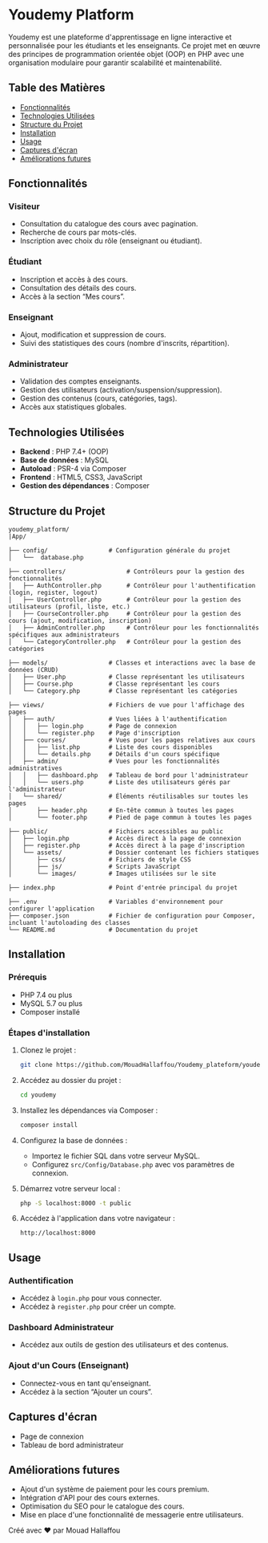 # Youdemy Platform

Youdemy est une plateforme d'apprentissage en ligne interactive et personnalisée pour les étudiants et les enseignants. Ce projet met en œuvre des principes de programmation orientée objet (OOP) en PHP avec une organisation modulaire pour garantir scalabilité et maintenabilité.

## Table des Matières
- [Fonctionnalités](#fonctionnalites)
- [Technologies Utilisées](#technologies-utilisees)
- [Structure du Projet](#structure-du-projet)
- [Installation](#installation)
- [Usage](#usage)
- [Captures d'écran](#captures-d-ecran)
- [Améliorations futures](#ameliorations-futures)

## Fonctionnalités

### Visiteur
- Consultation du catalogue des cours avec pagination.
- Recherche de cours par mots-clés.
- Inscription avec choix du rôle (enseignant ou étudiant).

### Étudiant
- Inscription et accès à des cours.
- Consultation des détails des cours.
- Accès à la section “Mes cours”.

### Enseignant
- Ajout, modification et suppression de cours.
- Suivi des statistiques des cours (nombre d'inscrits, répartition).

### Administrateur
- Validation des comptes enseignants.
- Gestion des utilisateurs (activation/suspension/suppression).
- Gestion des contenus (cours, catégories, tags).
- Accès aux statistiques globales.

## Technologies Utilisées
- **Backend** : PHP 7.4+ (OOP)
- **Base de données** : MySQL
- **Autoload** : PSR-4 via Composer
- **Frontend** : HTML5, CSS3, JavaScript
- **Gestion des dépendances** : Composer

## Structure du Projet
```
youdemy_platform/
|App/

├── config/                 # Configuration générale du projet
│   └──  database.php      

├── controllers/                 # Contrôleurs pour la gestion des fonctionnalités
│   ├── AuthController.php       # Contrôleur pour l'authentification (login, register, logout)
│   ├── UserController.php       # Contrôleur pour la gestion des utilisateurs (profil, liste, etc.)
│   ├── CourseController.php     # Contrôleur pour la gestion des cours (ajout, modification, inscription)
│   ├── AdminController.php      # Contrôleur pour les fonctionnalités spécifiques aux administrateurs
│   └── CategoryController.php   # Contrôleur pour la gestion des catégories

├── models/                 # Classes et interactions avec la base de données (CRUD)
│   ├── User.php            # Classe représentant les utilisateurs
│   ├── Course.php          # Classe représentant les cours
│   └── Category.php        # Classe représentant les catégories

├── views/                  # Fichiers de vue pour l'affichage des pages
│   ├── auth/               # Vues liées à l'authentification
│   │   ├── login.php       # Page de connexion
│   │   └── register.php    # Page d'inscription
│   ├── courses/            # Vues pour les pages relatives aux cours
│   │   ├── list.php        # Liste des cours disponibles
│   │   └── details.php     # Détails d'un cours spécifique
│   ├── admin/              # Vues pour les fonctionnalités administratives
│   │   ├── dashboard.php   # Tableau de bord pour l'administrateur
│   │   └── users.php       # Liste des utilisateurs gérés par l'administrateur
│   └── shared/             # Éléments réutilisables sur toutes les pages
│       ├── header.php      # En-tête commun à toutes les pages
│       └── footer.php      # Pied de page commun à toutes les pages

├── public/                 # Fichiers accessibles au public
│   ├── login.php           # Accès direct à la page de connexion
│   ├── register.php        # Accès direct à la page d'inscription
│   └── assets/             # Dossier contenant les fichiers statiques
│       ├── css/            # Fichiers de style CSS
│       ├── js/             # Scripts JavaScript
│       └── images/         # Images utilisées sur le site

├── index.php               # Point d'entrée principal du projet

├── .env                    # Variables d'environnement pour configurer l'application
├── composer.json           # Fichier de configuration pour Composer, incluant l'autoloading des classes
└── README.md               # Documentation du projet

```

## Installation

### Prérequis
- PHP 7.4 ou plus
- MySQL 5.7 ou plus
- Composer installé

### Étapes d'installation
1. Clonez le projet :
   ```bash
   git clone https://github.com/MouadHallaffou/Youdemy_plateform/youdemy.git
   ```

2. Accédez au dossier du projet :
   ```bash
   cd youdemy
   ```

3. Installez les dépendances via Composer :
   ```bash
   composer install
   ```

4. Configurez la base de données :
   - Importez le fichier SQL dans votre serveur MySQL.
   - Configurez `src/Config/Database.php` avec vos paramètres de connexion.

5. Démarrez votre serveur local :
   ```bash
   php -S localhost:8000 -t public
   ```

6. Accédez à l'application dans votre navigateur :
   ```
   http://localhost:8000
   ```

## Usage

### Authentification
- Accédez à `login.php` pour vous connecter.
- Accédez à `register.php` pour créer un compte.

### Dashboard Administrateur
- Accédez aux outils de gestion des utilisateurs et des contenus.

### Ajout d'un Cours (Enseignant)
- Connectez-vous en tant qu'enseignant.
- Accédez à la section “Ajouter un cours”.

## Captures d'écran
- Page de connexion
- Tableau de bord administrateur

## Améliorations futures
- Ajout d'un système de paiement pour les cours premium.
- Intégration d'API pour des cours externes.
- Optimisation du SEO pour le catalogue des cours.
- Mise en place d'une fonctionnalité de messagerie entre utilisateurs.

Créé avec ❤️ par Mouad Hallaffou
